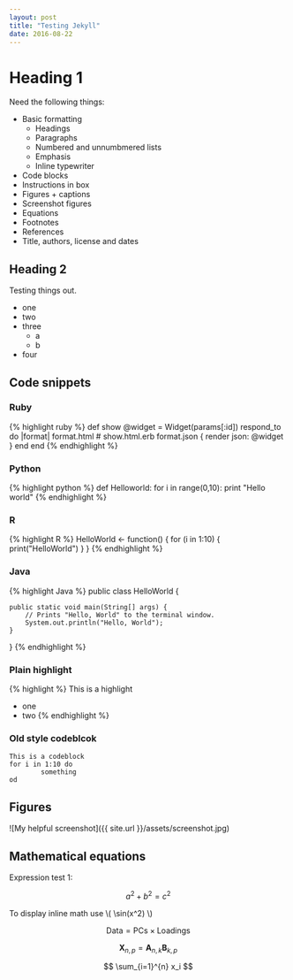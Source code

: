 ```yaml
---
layout: post
title: "Testing Jekyll"
date: 2016-08-22
---
```


# Heading 1

Need the following things: 
- Basic formatting
	- Headings
	- Paragraphs
	- Numbered and unnumbmered lists
	- Emphasis
	- Inline typewriter
- Code blocks
- Instructions in box
- Figures + captions
- Screenshot figures
- Equations
- Footnotes
- References
- Title, authors, license and dates

## Heading 2

Testing things out.

- one
- two
- three
	- a
	- b
- four

## Code snippets


### Ruby
{% highlight ruby %}
def show
  @widget = Widget(params[:id])
  respond_to do |format|
    format.html # show.html.erb
    format.json { render json: @widget }
  end
end
{% endhighlight %}


### Python
{% highlight python %}
def Helloworld:
	for i in range(0,10):
		print "Hello world"
{% endhighlight %}


### R
{% highlight R %}
HelloWorld <- function() {
	for (i in 1:10) {
		print("HelloWorld")
	} 
}
{% endhighlight %}



### Java
{% highlight Java %}
public class HelloWorld {

    public static void main(String[] args) {
        // Prints "Hello, World" to the terminal window.
        System.out.println("Hello, World");
    }

}
{% endhighlight %}


### Plain highlight
{% highlight %}
This is a highlight
- one
- two
{% endhighlight %}


### Old style codeblcok

	This is a codeblock
	for i in 1:10 do
	  		something
	od




## Figures

![My helpful screenshot]({{ site.url }}/assets/screenshot.jpg)


## Mathematical equations

Expression test 1:

$$a^2 + b^2 = c^2$$

To display inline math use \\( \sin(x^2) \\)

$$ \mathsf{Data = PCs} \times \mathsf{Loadings} $$

$$ \mathbf{X}_{n,p} = \mathbf{A}_{n,k} \mathbf{B}_{k,p} $$

$$ \sum_{i=1}^{n} x_i $$




